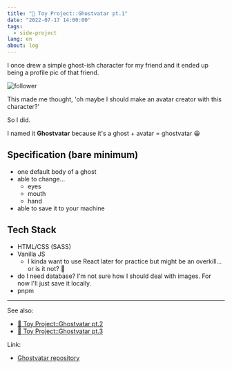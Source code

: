 ```yaml
---
title: "👻 Toy Project::Ghostvatar pt.1"
date: "2022-07-17 14:00:00"
tags: 
  - side-project
lang: en
about: log
---
```


I once drew a simple ghost-ish character for my friend and it ended up being a profile pic of that friend.

![follower](/images/posts/ghostvatar/follower.jpg)

This made me thought, 'oh maybe I should make an avatar creator with this character?'

So I did.

I named it **Ghostvatar** because it's a ghost + avatar = ghostvatar 😀

## Specification (bare minimum)
- one default body of a ghost
- able to change...
    - eyes
    - mouth
    - hand
- able to save it to your machine

## Tech Stack
- HTML/CSS (SASS) 
- Vanilla JS
    - I kinda want to use React later for practice but might be an overkill... or is it not? 🤨
- do I need database? I'm not sure how I should deal with images. For now I'll just save it locally.
- pnpm

---

See also:
- [👻 Toy Project::Ghostvatar pt.2](./ghostvatar-2)
- [👻 Toy Project::Ghostvatar pt.3](./ghostvatar-3)

Link:
- [Ghostvatar repository](https://github.com/gonexvii/ghost-vatar)